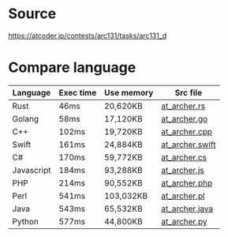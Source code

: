 # Source
https://atcoder.jp/contests/arc131/tasks/arc131_d

# Compare language
|  Language   |  Exec time  |  Use memory  |  Src file                            |
| ----        | ----        | ----         | ----                                 |
|  Rust       |  46ms       |  20,620KB    | [at_archer.rs](./at_archer.rs)       |
|  Golang     |  58ms	    |  17,120KB    | [at_archer.go](./at_archer.go)       |
|  C++        |  102ms      |  19,720KB    | [at_archer.cpp](./at_archer.cpp)     |
|  Swift      |  161ms	    |  24,884KB    | [at_archer.swift](./at_archer.swift) |
|  C#         |  170ms      |  59,772KB    | [at_archer.cs](./at_archer.cs)       |
|  Javascript |  184ms      |  93,288KB    | [at_archer.js](./at_archer.js)       |
|  PHP        |  214ms      |  90,552KB    | [at_archer.php](./at_archer.php)     |
|  Perl       |  541ms      |  103,032KB   | [at_archer.pl](./at_archer.pl)       |
|  Java       |  543ms      |  65,532KB    | [at_archer.java](./at_archer.java)   |
|  Python     |  577ms      |  44,800KB    | [at_archer.py](./at_archer.py)       |	

